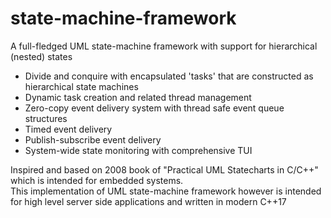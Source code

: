 # state-machine-framework
A full-fledged UML state-machine framework with support for hierarchical (nested) states   

- Divide and conquire with encapsulated 'tasks' that are constructed as hierarchical state machines
- Dynamic task creation and related thread management
- Zero-copy event delivery system with thread safe event queue structures
- Timed event delivery
- Publish-subscribe event delivery
- System-wide state monitoring with comprehensive TUI

Inspired and based on 2008 book of "Practical UML Statecharts in C/C++" which is intended for embedded systems.   
This implementation of UML state-machine framework however is intended for high level server side applications and written in modern C++17


